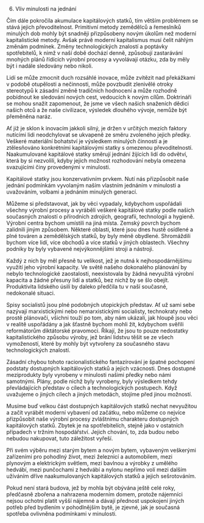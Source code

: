 6. Vliv minulosti na jednání

Čím dále pokročila akumulace kapitálových statků, tím větším problémem se stává jejich převoditelnost. Primitivní metody zemědělců a řemeslníků minulých dob mohly být snadněji přizpůsobeny novým úkolům než moderní kapitalistické metody. Avšak právě moderní kapitalismus musí čelit náhlým změnám podmínek. Změny technologických znalostí a poptávky spotřebitelů, k nimž v naší době dochází denně, způsobují zastarávání mnohých plánů řídících výrobní procesy a vyvolávají otázku, zda by měly být i nadále sledovány nebo nikoli.

Lidí se může zmocnit duch rozsáhlé inovace, může zvítězit nad překážkami v podobě otupělosti a nečinnosti, může povzbudit zlenivělé otroky stereotypů k zásadní změně tradičních hodnocení a může rozhodně pobídnout ke sledování nových cest, vedoucích k novým cílům. Doktrináři se mohou snažit zapomenout, že jsme ve všech našich snaženích dědici našich otců a že naše civilizace, výsledek dlouhého vývoje, nemůže být přeměněna naráz.

Ať již je sklon k inovacím jakkoli silný, je držen v určitých mezích faktory nutícími lidi neodchylovat se ukvapeně ze směru zvoleného jejich předky. Veškeré materiální bohatství je výsledkem minulých činností a je ztělesňováno konkrétními kapitálovými statky s omezenou převoditelností. Naakumulované kapitálové statky směrují jednání žijících lidí do odvětví, která by si nezvolili, kdyby jejich možnost rozhodování nebyla omezena svazujícími činy provedenými v minulosti.

Kapitálové statky jsou konzervativním prvkem. Nutí nás přizpůsobit naše jednání podmínkám vyvolaným naším vlastním jednáním v minulosti a uvažováním, volbami a jednáním minulých generací.

Můžeme si představovat, jak by věci vypadaly, kdybychom uspořádali všechny výrobní procesy a vyráběli veškeré kapitálové statky podle našich současných znalostí o přírodních zdrojích, geografii, technologii a hygieně. Výrobní centra bychom umístili na jiná místa. Zemský povrch bychom zalidnili jiným způsobem. Některé oblasti, které jsou dnes hustě osídlené a plné továren a zemědělských statků, by byly méně obydlené. Shromáždili bychom více lidí, více obchodů a více statků v jiných oblastech. Všechny podniky by byly vybavené nejvýkonnějšími stroji a nástroji.

Každý z nich by měl přesně tu velikost, jež je nutná k nejhospodárnějšímu využití jeho výrobní kapacity. Ve světě našeho dokonalého plánování by nebylo technologické zaostalosti, neexistovala by žádná nevyužitá výrobní kapacita a žádné přesuny lidí a statků, bez nichž by se šlo obejít. Produktivita lidského úsilí by daleko předčila tu v naší současné, nedokonalé situaci.

Spisy socialistů jsou plné podobných utopických představ. Ať už sami sebe nazývají marxistickými nebo nemarxistickými socialisty, technokraty nebo prostě plánovači, všichni touží po tom, aby nám ukázali, jak hloupě jsou věci v realitě uspořádány a jak šťastně bychom mohli žít, kdybychom svěřili reformátorům diktátorské pravomoci. Říkají, že jsou to pouze nedostatky kapitalistického způsobu výroby, jež brání lidstvu těšit se ze všech vymožeností, které by mohly být vytvořeny za současného stavu technologických znalostí.

Zásadní chybou tohoto racionalistického fantazírování je špatné pochopení podstaty dostupných kapitálových statků a jejich vzácnosti. Dnes dostupné meziprodukty byly vyrobeny v minulosti našimi předky nebo námi samotnými. Plány, podle nichž byly vyrobeny, byly výsledkem tehdy převládajících představ o cílech a technologických postupech. Když uvažujeme o jiných cílech a jiných metodách, stojíme před jinou možností.

Musíme buď velkou část dostupných kapitálových statků nechat nevyužitou a začít vyrábět moderní vybavení od začátku, nebo můžeme co nejvíce přizpůsobit naše výrobní procesy zvláštnímu charakteru dostupných kapitálových statků. Zbytek je na spotřebitelích, stejně jako v ostatních případech v tržním hospodářství. Jejich chování, to, zda budou nebo nebudou nakupovat, tuto záležitost vyřeší.

Při svém výběru mezi starým bytem a novým bytem, vybaveným veškerými zařízeními pro pohodlný život, mezi železnicí a automobilem, mezi plynovým a elektrickým světlem, mezi bavlnou a výrobky z umělého hedvábí, mezi punčochami z hedvábí a nylonu nepřímo volí mezi dalším užíváním dříve naakumulovaných kapitálových statků a jejich sešrotováním.

Pokud není stará budova, jež by mohla být obývána ještě celé roky, předčasně zbořena a nahrazena moderním domem, protože nájemníci nejsou ochotni platit vyšší nájemné a dávají přednost uspokojení jiných potřeb před bydlením v pohodlnějším bytě, je zjevné, jak je současná spotřeba ovlivněna podmínkami v minulosti.